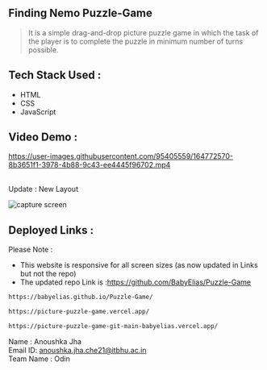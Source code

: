 ## Finding Nemo Puzzle-Game



> It is a simple drag-and-drop picture puzzle game in which the task of the player is to complete the puzzle in minimum number of turns possible.



## Tech Stack Used :
-  HTML 
 -  CSS
 -  JavaScript
## Video Demo :

https://user-images.githubusercontent.com/95405559/164772570-8b3651f1-3978-4b88-9c43-ee4445f96702.mp4




<br>
Update : New Layout <br>

![capture screen](https://user-images.githubusercontent.com/95405559/165680837-dce5d938-5ebd-4e97-b776-0f87a7b45df4.JPG)




## Deployed Links :
Please Note : 
- This website is responsive for all screen sizes (as now updated in Links but not the repo)
- The updated repo Link is :https://github.com/BabyElias/Puzzle-Game
```sh
https://babyelias.github.io/Puzzle-Game/
```
```sh
https://picture-puzzle-game.vercel.app/
```
```sh
https://picture-puzzle-game-git-main-babyelias.vercel.app/
```
Name : Anoushka Jha<br>
Email ID: anoushka.jha.che21@itbhu.ac.in<br>
Team Name : Odin






